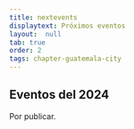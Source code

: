 ```yaml
---
title: nextevents
displaytext: Próximos eventos
layout:  null
tab: true
order: 2
tags: chapter-guatemala-city
---
```


## Eventos del 2024

Por publicar.
